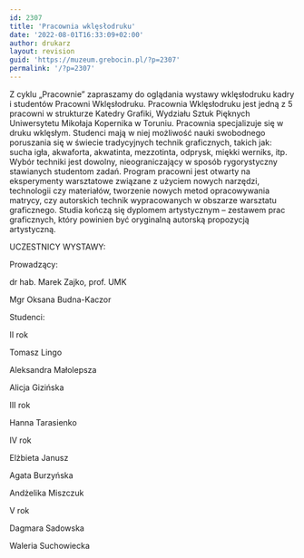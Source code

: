 ```yaml
---
id: 2307
title: 'Pracownia wklęsłodruku'
date: '2022-08-01T16:33:09+02:00'
author: drukarz
layout: revision
guid: 'https://muzeum.grebocin.pl/?p=2307'
permalink: '/?p=2307'
---
```


Z cyklu „Pracownie” zapraszamy do oglądania wystawy wklęsłodruku kadry i studentów Pracowni Wklęsłodruku. Pracownia Wklęsłodruku jest jedną z 5 pracowni w strukturze Katedry Grafiki, Wydziału Sztuk Pięknych Uniwersytetu Mikołaja Kopernika w Toruniu. Pracownia specjalizuje się w druku wklęsłym. Studenci mają w niej możliwość nauki swobodnego poruszania się w świecie tradycyjnych technik graficznych, takich jak: sucha igła, akwaforta, akwatinta, mezzotinta, odprysk, miękki werniks, itp. Wybór techniki jest dowolny, nieograniczający w sposób rygorystyczny stawianych studentom zadań. Program pracowni jest otwarty na eksperymenty warsztatowe związane z użyciem nowych narzędzi, technologii czy materiałów, tworzenie nowych metod opracowywania matrycy, czy autorskich technik wypracowanych w obszarze warsztatu graficznego. Studia kończą się dyplomem artystycznym – zestawem prac graficznych, który powinien być oryginalną autorską propozycją artystyczną.

UCZESTNICY WYSTAWY:

Prowadzący:

dr hab. Marek Zajko, prof. UMK

Mgr Oksana Budna-Kaczor

Studenci:

II rok

Tomasz Lingo

Aleksandra Małolepsza

Alicja Gizińska

III rok

Hanna Tarasienko

IV rok

Elżbieta Janusz

Agata Burzyńska

Andżelika Miszczuk

V rok

Dagmara Sadowska

Waleria Suchowiecka